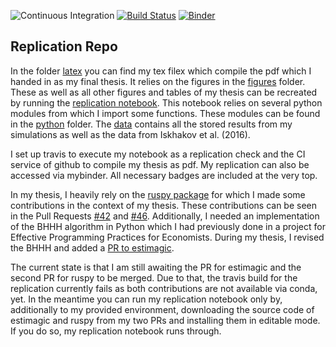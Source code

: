 ![Continuous Integration](https://github.com/Pascalheid/thesis/workflows/Continuous%20Integration/badge.svg)
[![Build Status](https://travis-ci.com/Pascalheid/thesis.svg?token=k9bHguJdFvokfiUmDB5q&branch=master)](https://travis-ci.com/Pascalheid/thesis)
[![Binder](https://mybinder.org/badge_logo.svg)](https://mybinder.org/v2/gh/Pascalheid/thesis/master?filepath=%2Freplication.ipynb)

## Replication Repo

In the folder [latex](https://github.com/Pascalheid/thesis/tree/master/latex) you can find my tex filex which compile the pdf which I handed in as my final thesis. 
It relies on the figures in the [figures](https://github.com/Pascalheid/thesis/tree/master/figures) folder. These as well as all other figures and tables of my thesis can be recreated by running the [replication notebook](https://github.com/Pascalheid/thesis/blob/master/replication.ipynb). This notebook relies on several python modules from which I import some functions. These modules can be found in the [python](https://github.com/Pascalheid/thesis/tree/master/python) folder. The [data](https://github.com/Pascalheid/thesis/tree/master/data) contains all the stored results from my simulations as well as the data from Iskhakov et al. (2016). 

I set up travis to execute my notebook as a replication check and the CI service of github to compile my thesis as pdf. My replication can also be accessed via mybinder. All necessary badges are included at the very top. 

In my thesis, I heavily rely on the [ruspy package](https://github.com/OpenSourceEconomics/ruspy) for which I made some contributions in the context of my thesis. These contributions can be seen in the Pull Requests [#42](https://github.com/OpenSourceEconomics/ruspy/pull/42) and [#46](https://github.com/OpenSourceEconomics/ruspy/pull/46). Additionally, I needed an implementation of the BHHH algorithm in Python which I had previously done in a project for Effective Programming Practices for Economists. During my thesis, I revised the BHHH and added a [PR to estimagic](https://github.com/OpenSourceEconomics/estimagic/pull/161). 

The current state is that I am still awaiting the PR for estimagic and the second PR for ruspy to be merged. Due to that, the travis build for the replication currently fails as both contributions are not available via conda, yet. In the meantime you can run my replication notebook only by, additionally to my provided environment, downloading the source code of estimagic and ruspy from my two PRs and installing them in editable mode. If you do so, my replication notebook runs through. 
